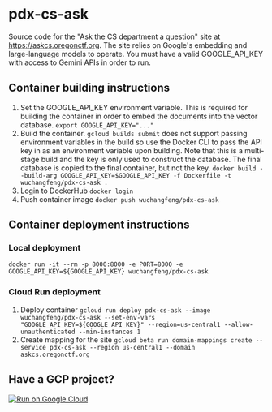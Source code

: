 # pdx-cs-ask
Source code for the "Ask the CS department a question" site at https://askcs.oregonctf.org.  The site relies on Google's embedding and large-language models to operate.  You must have a valid GOOGLE_API_KEY with access to Gemini APIs in order to run.

## Container building instructions

 1.  Set the GOOGLE_API_KEY environment variable.  This is required for building the container in order to embed the documents into the vector database.
`export GOOGLE_API_KEY="..."`
 2. Build the container.  `gcloud builds submit` does not support passing environment variables in the build so use the Docker CLI to pass the API key in as an environment variable upon building.  Note that this is a multi-stage build and the key is only used to construct the    database.  The final database is copied to the final container, but not the key.
`docker build --build-arg GOOGLE_API_KEY=$GOOGLE_API_KEY -f Dockerfile -t wuchangfeng/pdx-cs-ask .`   
 3. Login to DockerHub
 `docker login`
 4. Push container image
 `docker push wuchangfeng/pdx-cs-ask`

## Container deployment instructions
### Local deployment
`docker run -it --rm -p 8000:8000 -e PORT=8000 -e GOOGLE_API_KEY=${GOOGLE_API_KEY} wuchangfeng/pdx-cs-ask`

### Cloud Run deployment

 1. Deploy container
`gcloud run deploy pdx-cs-ask --image wuchangfeng/pdx-cs-ask --set-env-vars "GOOGLE_API_KEY=${GOOGLE_API_KEY}" --region=us-central1 --allow-unauthenticated --min-instances 1`
 2. Create mapping for the site
`gcloud beta run domain-mappings create --service pdx-cs-ask --region us-central1 --domain askcs.oregonctf.org`

## Have a GCP project?
[![Run on Google Cloud](https://deploy.cloud.run/button.svg)](https://deploy.cloud.run)
